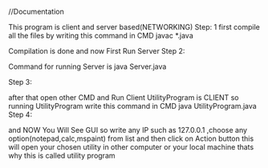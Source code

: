 //Documentation

This program is client and server based(NETWORKING)
Step: 1
first compile all the files by writing this command in CMD
javac *.java


Compilation is done and now First Run Server
Step 2:

Command for running Server is
java Server.java

Step 3:

after that open other CMD and Run Client
UtilityProgram is CLIENT so running UtilityProgram write this command in CMD
java UtilityProgram.java
Step 4:

and NOW You Will See GUI
so write any IP such as 127.0.0.1 ,choose any option(notepad,calc,mspaint) from list and then click on Action button
this will open your chosen utility in other computer or your local machine thats why this is called utility program 
